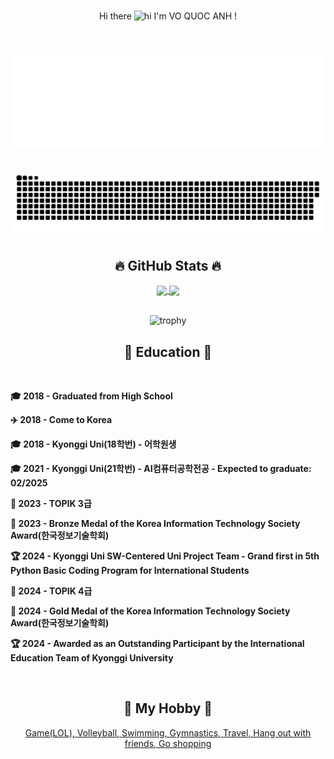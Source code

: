 <!-- VQA_IoT Profile -->
<div align="center">
<br>
  
Hi there <img src="https://user-images.githubusercontent.com/1303154/88677602-1635ba80-d120-11ea-84d8-d263ba5fc3c0.gif" width="48px" alt="hi"> I'm VO QUOC ANH !

</div>

<div align="center">
<br>  
	
![spotify-github-profile](/novatorem.svg) &nbsp;&nbsp;&nbsp; 
	
</div>

<div align="center">
<img src="https://raw.githubusercontent.com/mitsumi73/mitsumi73/output/snake.svg" alt="Snake animation" />
</div>

<h2 align="center">🔥 GitHub Stats 🔥</h2>
<div align="center">
<a href="https://github.com/mitsumi37">
  <img height=180 align="center" src="https://github-readme-stats.vercel.app/api?username=mitsumi37" />
</a>
<a href="https://github.com/mitsumi37">
  <img height=180 align="center" src="https://github-readme-stats.vercel.app/api/top-langs/?username=mitsumi37&layout=compact&langs_count=12&hide=rust,go"/>
</a>
</div>

<div align="center">
<br>
	
![trophy](https://github-profile-trophy.vercel.app/?username=mitsumi37&title=MultiLanguage,Commits,Issues,PullRequest,Repositories,PullRequest,Experience,PR&theme=onedark&margin-w=5&column=5)

</div>

<h2 align="center">📖 Education 📖</h2>
<br>
<div align="left">
<p><strong>🎓 2018 - Graduated from High School</strong></p>
<p><strong>✈️ 2018 - Come to Korea </strong></p>
<p><strong>🎓 2018 - Kyonggi Uni(18학번) - 어학원생</strong></p>
<p><strong>🎓 2021 - Kyonggi Uni(21학번) - AI컴퓨터공학전공 - Expected to graduate: 02/2025</strong></p>
<p><strong>📄 2023 - TOPIK 3급</strong></p>
<p><strong>🥉 2023 - Bronze Medal of the Korea Information Technology Society Award(한국정보기술학회)</strong></p>
<p><strong>🏆 2024 - Kyonggi Uni SW-Centered Uni Project Team - Grand first in 5th Python Basic Coding Program for International Students</strong></p>
<p><strong>📄 2024 - TOPIK 4급</strong></p>
<p><strong>🥇 2024 - Gold Medal of the Korea Information Technology Society Award(한국정보기술학회)</strong></p>
<p><strong>🏆 2024 - Awarded as an Outstanding Participant by the International Education Team of Kyonggi University</strong></p>
<br>
  
<h2 align="center">📑 My Hobby 📑</h2>
<a href="#" target="_blank">
<div align="center">
  <p> Game(LOL), Volleyball, Swimming, Gymnastics, Travel, Hang out with friends, Go shopping </p>
</a>

